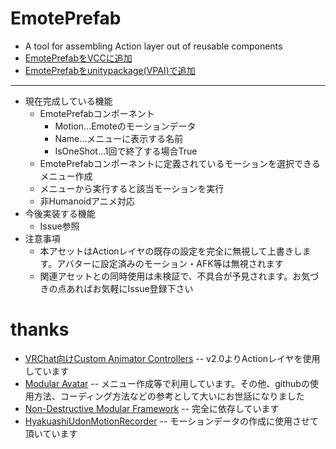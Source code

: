 # EmotePrefab
- A tool for assembling Action layer out of reusable components
- [EmotePrefabをVCCに追加](https://pandrabox.github.io/vpm/)
- [EmotePrefabをunitypackage(VPAI)で追加](https://api.anatawa12.com/create-vpai/?name=EmotePrefab-installer.unitypackage&repo=https://pandrabox.github.io/vpm/index.json&package=com.github.pandrabox.emoteprefab&version=>=1.1.0)
---
- 現在完成している機能
    - EmotePrefabコンポーネント
        - Motion…Emoteのモーションデータ
        - Name…メニューに表示する名前
        - IsOneShot…1回で終了する場合True
    - EmotePrefabコンポーネントに定義されているモーションを選択できるメニュー作成
    - メニューから実行すると該当モーションを実行
    - 非Humanoidアニメ対応
- 今後実装する機能
    - Issue参照
- 注意事項
    - 本アセットはActionレイヤの既存の設定を完全に無視して上書きします。アバターに設定済みのモーション・AFK等は無視されます
    - 関連アセットとの同時使用は未検証で、不具合が予見されます。お気づきの点あればお気軽にIssue登録下さい

# thanks
- [VRChat向けCustom Animator Controllers](https://booth.pm/ja/items/4424448)
-- v2.0よりActionレイヤを使用しています
- [Modular Avatar](https://github.com/bdunderscore/modular-avatar)
-- メニュー作成等で利用しています。その他、githubの使用方法、コーディング方法などの参考として大いにお世話になりました
- [Non-Destructive Modular Framework](https://github.com/bdunderscore/ndmf)
-- 完全に依存しています
- [HyakuashiUdonMotionRecorder](https://github.com/mukaderabbit/mukaderabbit-HyakuashiUdonMotionRecorder-HUMR-)
-- モーションデータの作成に使用させて頂いています